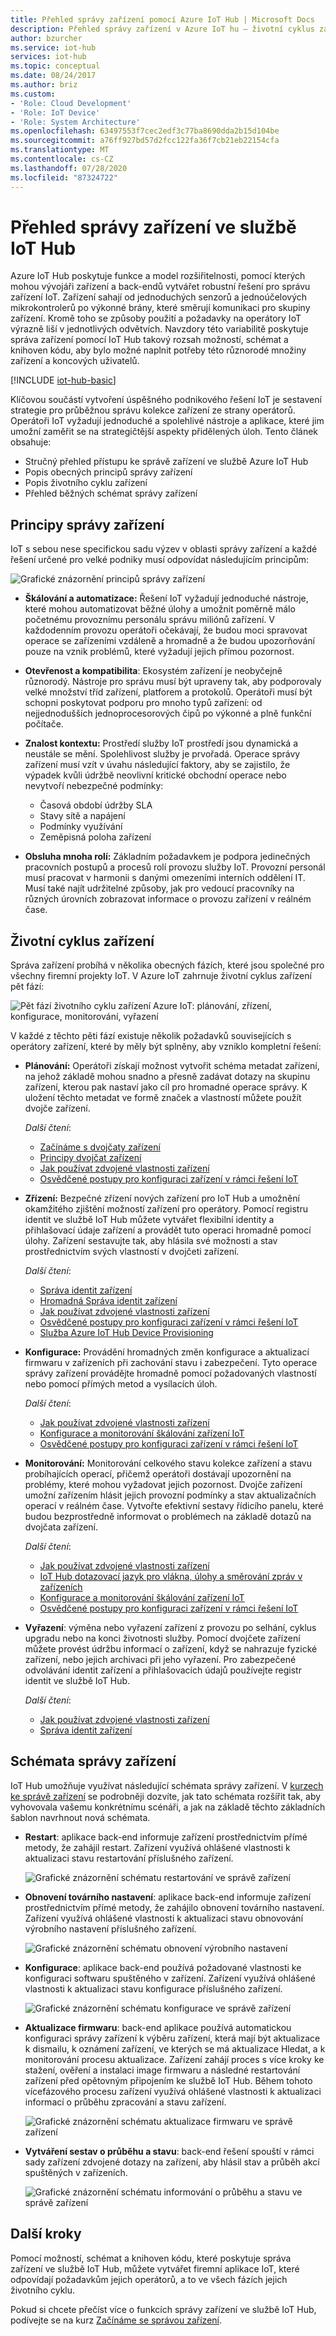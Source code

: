 ```yaml
---
title: Přehled správy zařízení pomocí Azure IoT Hub | Microsoft Docs
description: Přehled správy zařízení v Azure IoT hu – životní cyklus zařízení a vzory správy zařízení, jako je restartování, obnovení továrního nastavení, aktualizace firmwaru, konfigurace, vlákna zařízení, dotazy a úlohy.
author: bzurcher
ms.service: iot-hub
services: iot-hub
ms.topic: conceptual
ms.date: 08/24/2017
ms.author: briz
ms.custom:
- 'Role: Cloud Development'
- 'Role: IoT Device'
- 'Role: System Architecture'
ms.openlocfilehash: 63497553f7cec2edf3c77ba8690dda2b15d104be
ms.sourcegitcommit: a76ff927bd57d2fcc122fa36f7cb21eb22154cfa
ms.translationtype: MT
ms.contentlocale: cs-CZ
ms.lasthandoff: 07/28/2020
ms.locfileid: "87324722"
---
```

# <a name="overview-of-device-management-with-iot-hub"></a>Přehled správy zařízení ve službě IoT Hub

Azure IoT Hub poskytuje funkce a model rozšiřitelnosti, pomocí kterých mohou vývojáři zařízení a back-endů vytvářet robustní řešení pro správu zařízení IoT. Zařízení sahají od jednoduchých senzorů a jednoúčelových mikrokontrolerů po výkonné brány, které směrují komunikaci pro skupiny zařízení.  Kromě toho se způsoby použití a požadavky na operátory IoT výrazně liší v jednotlivých odvětvích.  Navzdory této variabilitě poskytuje správa zařízení pomocí IoT Hub takový rozsah možností, schémat a knihoven kódu, aby bylo možné naplnit potřeby této různorodé množiny zařízení a koncových uživatelů.

[!INCLUDE [iot-hub-basic](../../includes/iot-hub-basic-partial.md)]

Klíčovou součástí vytvoření úspěšného podnikového řešení IoT je sestavení strategie pro průběžnou správu kolekce zařízení ze strany operátorů. Operátoři IoT vyžadují jednoduché a spolehlivé nástroje a aplikace, které jim umožní zaměřit se na strategičtější aspekty přidělených úloh. Tento článek obsahuje:

* Stručný přehled přístupu ke správě zařízení ve službě Azure IoT Hub
* Popis obecných principů správy zařízení
* Popis životního cyklu zařízení
* Přehled běžných schémat správy zařízení

## <a name="device-management-principles"></a>Principy správy zařízení

IoT s sebou nese specifickou sadu výzev v oblasti správy zařízení a každé řešení určené pro velké podniky musí odpovídat následujícím principům:

![Grafické znázornění principů správy zařízení](media/iot-hub-device-management-overview/image4.png)

* **Škálování a automatizace:** Řešení IoT vyžadují jednoduché nástroje, které mohou automatizovat běžné úlohy a umožnit poměrně málo početnému provoznímu personálu správu miliónů zařízení. V každodenním provozu operátoři očekávají, že budou moci spravovat operace se zařízeními vzdáleně a hromadně a že budou upozorňování pouze na vznik problémů, které vyžadují jejich přímou pozornost.

* **Otevřenost a kompatibilita**: Ekosystém zařízení je neobyčejně různorodý. Nástroje pro správu musí být upraveny tak, aby podporovaly velké množství tříd zařízení, platforem a protokolů. Operátoři musí být schopni poskytovat podporu pro mnoho typů zařízení: od nejjednodušších jednoprocesorových čipů po výkonné a plně funkční počítače.

* **Znalost kontextu:** Prostředí služby IoT prostředí jsou dynamická a neustále se mění. Spolehlivost služby je prvořadá. Operace správy zařízení musí vzít v úvahu následující faktory, aby se zajistilo, že výpadek kvůli údržbě neovlivní kritické obchodní operace nebo nevytvoří nebezpečné podmínky:

    * Časová období údržby SLA
    * Stavy sítě a napájení
    * Podmínky využívání
    * Zeměpisná poloha zařízení

* **Obsluha mnoha rolí:** Základním požadavkem je podpora jedinečných pracovních postupů a procesů rolí provozu služby IoT. Provozní personál musí pracovat v harmonii s danými omezeními interních oddělení IT.  Musí také najít udržitelné způsoby, jak pro vedoucí pracovníky na různých úrovních zobrazovat informace o provozu zařízení v reálném čase.

## <a name="device-lifecycle"></a>Životní cyklus zařízení
Správa zařízení probíhá v několika obecných fázích, které jsou společné pro všechny firemní projekty IoT. V Azure IoT zahrnuje životní cyklus zařízení pět fází:

![Pět fází životního cyklu zařízení Azure IoT: plánování, zřízení, konfigurace, monitorování, vyřazení](./media/iot-hub-device-management-overview/image5.png)

V každé z těchto pěti fází existuje několik požadavků souvisejících s operátory zařízení, které by měly být splněny, aby vzniklo kompletní řešení:

* **Plánování:** Operátoři získají možnost vytvořit schéma metadat zařízení, na jehož základě mohou snadno a přesně zadávat dotazy na skupinu zařízení, kterou pak nastaví jako cíl pro hromadné operace správy. K uložení těchto metadat ve formě značek a vlastností můžete použít dvojče zařízení.
  
    *Další čtení*: 
    * [Začínáme s dvojčaty zařízení](iot-hub-node-node-twin-getstarted.md)
    * [Principy dvojčat zařízení](iot-hub-devguide-device-twins.md)
    * [Jak používat zdvojené vlastnosti zařízení](tutorial-device-twins.md)
    * [Osvědčené postupy pro konfiguraci zařízení v rámci řešení IoT](iot-hub-configuration-best-practices.md)

* **Zřízení:** Bezpečné zřízení nových zařízení pro IoT Hub a umožnění okamžitého zjištění možností zařízení pro operátory.  Pomocí registru identit ve službě IoT Hub můžete vytvářet flexibilní identity a přihlašovací údaje zařízení a provádět tuto operaci hromadně pomocí úlohy. Zařízení sestavujte tak, aby hlásila své možnosti a stav prostřednictvím svých vlastností v dvojčeti zařízení.
  
    *Další čtení*: 
    * [Správa identit zařízení](iot-hub-devguide-identity-registry.md)
    * [Hromadná Správa identit zařízení](iot-hub-bulk-identity-mgmt.md)
    * [Jak používat zdvojené vlastnosti zařízení](tutorial-device-twins.md)
    * [Osvědčené postupy pro konfiguraci zařízení v rámci řešení IoT](iot-hub-configuration-best-practices.md)
    * [Služba Azure IoT Hub Device Provisioning](https://azure.microsoft.com/documentation/services/iot-dps)

* **Konfigurace:** Provádění hromadných změn konfigurace a aktualizací firmwaru v zařízeních při zachování stavu i zabezpečení. Tyto operace správy zařízení provádějte hromadně pomocí požadovaných vlastností nebo pomocí přímých metod a vysílacích úloh.
  
    *Další čtení*:
    * [Jak používat zdvojené vlastnosti zařízení](tutorial-device-twins.md)
    * [Konfigurace a monitorování škálování zařízení IoT](iot-hub-auto-device-config.md)
    * [Osvědčené postupy pro konfiguraci zařízení v rámci řešení IoT](iot-hub-configuration-best-practices.md)

* **Monitorování:** Monitorování celkového stavu kolekce zařízení a stavu probíhajících operací, přičemž operátoři dostávají upozornění na problémy, které mohou vyžadovat jejich pozornost.  Dvojče zařízení umožní zařízením hlásit jejich provozní podmínky a stav aktualizačních operací v reálném čase. Vytvořte efektivní sestavy řídicího panelu, které budou bezprostředně informovat o problémech na základě dotazů na dvojčata zařízení.
  
    *Další čtení*: 
    * [Jak používat zdvojené vlastnosti zařízení](tutorial-device-twins.md)
    * [IoT Hub dotazovací jazyk pro vlákna, úlohy a směrování zpráv v zařízeních](iot-hub-devguide-query-language.md)
    * [Konfigurace a monitorování škálování zařízení IoT](iot-hub-auto-device-config.md)
    * [Osvědčené postupy pro konfiguraci zařízení v rámci řešení IoT](iot-hub-configuration-best-practices.md)

* **Vyřazení**: výměna nebo vyřazení zařízení z provozu po selhání, cyklus upgradu nebo na konci životnosti služby.  Pomocí dvojčete zařízení můžete provést údržbu informací o zařízení, když se nahrazuje fyzické zařízení, nebo jejich archivaci při jeho vyřazení. Pro zabezpečené odvolávání identit zařízení a přihlašovacích údajů používejte registr identit ve službě IoT Hub.
  
    *Další čtení*: 
    * [Jak používat zdvojené vlastnosti zařízení](tutorial-device-twins.md)
    * [Správa identit zařízení](iot-hub-devguide-identity-registry.md)

## <a name="device-management-patterns"></a>Schémata správy zařízení

IoT Hub umožňuje využívat následující schémata správy zařízení. V [kurzech ke správě zařízení](iot-hub-node-node-device-management-get-started.md) se podrobněji dozvíte, jak tato schémata rozšířit tak, aby vyhovovala vašemu konkrétnímu scénáři, a jak na základě těchto základních šablon navrhnout nová schémata.

* **Restart**: aplikace back-end informuje zařízení prostřednictvím přímé metody, že zahájil restart.  Zařízení využívá ohlášené vlastnosti k aktualizaci stavu restartování příslušného zařízení.
  
    ![Grafické znázornění schématu restartování ve správě zařízení](./media/iot-hub-device-management-overview/reboot-pattern.png)

* **Obnovení továrního nastavení**: aplikace back-end informuje zařízení prostřednictvím přímé metody, že zahájilo obnovení továrního nastavení. Zařízení využívá ohlášené vlastnosti k aktualizaci stavu obnovování výrobního nastavení příslušného zařízení.
  
    ![Grafické znázornění schématu obnovení výrobního nastavení](./media/iot-hub-device-management-overview/facreset-pattern.png)

* **Konfigurace**: aplikace back-end používá požadované vlastnosti ke konfiguraci softwaru spuštěného v zařízení. Zařízení využívá ohlášené vlastnosti k aktualizaci stavu konfigurace příslušného zařízení.
  
    ![Grafické znázornění schématu konfigurace ve správě zařízení](./media/iot-hub-device-management-overview/configuration-pattern.png)

* **Aktualizace firmwaru**: back-end aplikace používá automatickou konfiguraci správy zařízení k výběru zařízení, která mají být aktualizace k dismailu, k oznámení zařízení, ve kterých se má aktualizace Hledat, a k monitorování procesu aktualizace. Zařízení zahájí proces s více kroky ke stažení, ověření a instalaci image firmwaru a následné restartování zařízení před opětovným připojením ke službě IoT Hub. Během tohoto vícefázového procesu zařízení využívá ohlášené vlastnosti k aktualizaci informací o průběhu zpracování a stavu zařízení.
  
    ![Grafické znázornění schématu aktualizace firmwaru ve správě zařízení](media/iot-hub-device-management-overview/fwupdate-pattern.png)

* **Vytváření sestav o průběhu a stavu**: back-end řešení spouští v rámci sady zařízení zdvojené dotazy na zařízení, aby hlásil stav a průběh akcí spuštěných v zařízeních.
  
    ![Grafické znázornění schématu informování o průběhu a stavu ve správě zařízení](./media/iot-hub-device-management-overview/report-progress-pattern.png)

## <a name="next-steps"></a>Další kroky

Pomocí možností, schémat a knihoven kódu, které poskytuje správa zařízení ve službě IoT Hub, můžete vytvářet firemní aplikace IoT, které odpovídají požadavkům jejich operátorů, a to ve všech fázích jejich životního cyklu.

Pokud si chcete přečíst více o funkcích správy zařízení ve službě IoT Hub, podívejte se na kurz [Začínáme se správou zařízení](iot-hub-node-node-device-management-get-started.md).